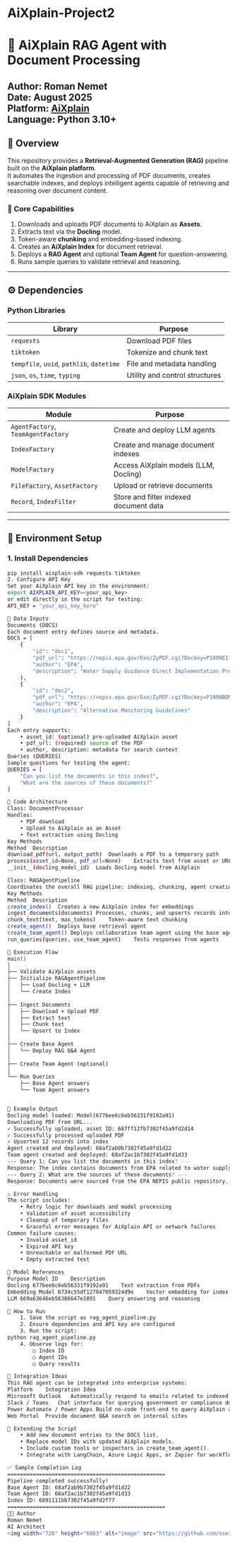 # AiXplain-Project2

# 🧠 AiXplain RAG Agent with Document Processing
**Author:** Roman Nemet  
**Date:** August 2025  
**Platform:** [AiXplain](https://www.aixplain.com)  
**Language:** Python 3.10+  
---
## 📘 Overview
This repository provides a **Retrieval-Augmented Generation (RAG)** pipeline built on the **AiXplain platform**.  
It automates the ingestion and processing of PDF documents, creates searchable indexes, and deploys intelligent agents capable of retrieving and reasoning over document content.
### 🧩 Core Capabilities
1. Downloads and uploads PDF documents to AiXplain as **Assets**.  
2. Extracts text via the **Docling** model.  
3. Token-aware **chunking** and embedding-based indexing.  
4. Creates an **AiXplain Index** for document retrieval.  
5. Deploys a **RAG Agent** and optional **Team Agent** for question-answering.  
6. Runs sample queries to validate retrieval and reasoning.  
---
## ⚙️ Dependencies
### **Python Libraries**
| Library | Purpose |
|----------|----------|
| `requests` | Download PDF files |
| `tiktoken` | Tokenize and chunk text |
| `tempfile`, `uuid`, `pathlib`, `datetime` | File and metadata handling |
| `json`, `os`, `time`, `typing` | Utility and control structures |
### **AiXplain SDK Modules**
| Module | Purpose |
|---------|----------|
| `AgentFactory`, `TeamAgentFactory` | Create and deploy LLM agents |
| `IndexFactory` | Create and manage document indexes |
| `ModelFactory` | Access AiXplain models (LLM, Docling) |
| `FileFactory`, `AssetFactory` | Upload or retrieve documents |
| `Record`, `IndexFilter` | Store and filter indexed document data |
---
## 🔐 Environment Setup
### 1. Install Dependencies
```bash
pip install aixplain-sdk requests tiktoken
2. Configure API Key
Set your AiXplain API key in the environment:
export AIXPLAIN_API_KEY=<your_api_key>
or edit directly in the script for testing:
API_KEY = "your_api_key_here"

📄 Data Inputs
Documents (DOCS)
Each document entry defines source and metadata.
DOCS = [
    {
        "id": "doc1",
        "pdf_url": "https://nepis.epa.gov/Exe/ZyPDF.cgi?Dockey=P100NEIJ.txt",
        "author": "EPA",
        "description": "Water Supply Guidance Direct Implementation Programs"
    },
    {
        "id": "doc2",
        "pdf_url": "https://nepis.epa.gov/Exe/ZyPDF.cgi?Dockey=P100NBDM.txt",
        "author": "EPA",
        "description": "Alternative Monitoring Guidelines"
    }
]
Each entry supports:
	• asset_id: (optional) pre-uploaded AiXplain asset
	• pdf_url: (required) source of the PDF
	• author, description: metadata for search context
Queries (QUERIES)
Sample questions for testing the agent:
QUERIES = [
    "Can you list the documents in this index?",
    "What are the sources of these documents?"
]

🧱 Code Architecture
Class: DocumentProcessor
Handles:
	• PDF download
	• Upload to AiXplain as an Asset
	• Text extraction using Docling
Key Methods
Method	Description
download_pdf(url, output_path)	Downloads a PDF to a temporary path
process(asset_id=None, pdf_url=None)	Extracts text from asset or URL
__init__(docling_model_id)	Loads Docling model from AiXplain

Class: RAGAgentPipeline
Coordinates the overall RAG pipeline: indexing, chunking, agent creation, and query testing.
Key Methods
Method	Description
create_index()	Creates a new AiXplain index for embeddings
ingest_documents(documents)	Processes, chunks, and upserts records into the index
chunk_text(text, max_tokens)	Token-aware text chunking
create_agent()	Deploys base retrieval agent
create_team_agent()	Deploys collaborative team agent using the base agent
run_queries(queries, use_team_agent)	Tests responses from agents

🧭 Execution Flow
main()
│
├── Validate AiXplain assets
├── Initialize RAGAgentPipeline
│   ├── Load Docling + LLM
│   └── Create Index
│
├── Ingest Documents
│   ├── Download + Upload PDF
│   ├── Extract text
│   ├── Chunk text
│   └── Upsert to Index
│
├── Create Base Agent
│   └── Deploy RAG Q&A Agent
│
├── Create Team Agent (optional)
│
└── Run Queries
    ├── Base Agent answers
    └── Team Agent answers


🧪 Example Output
Docling model loaded: Model(677bee6c6eb56331f9192a91)
Downloading PDF from URL...
✓ Successfully uploaded, asset ID: 687ff12fb7302f45a9fd2d14
✓ Successfully processed uploaded PDF
✓ Upserted 12 records into index
Agent created and deployed: 68af2ab9b7302f45a9fd1d22
Team agent created and deployed: 68af2ac1b7302f45a9fd1d33
--- Query 1: Can you list the documents in this index? ---
Response: The index contains documents from EPA related to water supply guidance.
--- Query 2: What are the sources of these documents? ---
Response: Documents were sourced from the EPA NEPIS public repository.

⚠️ Error Handling
The script includes:
	• Retry logic for downloads and model processing
	• Validation of asset accessibility
	• Cleanup of temporary files
	• Graceful error messages for AiXplain API or network failures
Common failure causes:
	• Invalid asset_id
	• Expired API key
	• Unreachable or malformed PDF URL
	• Empty extracted text

🧠 Model References
Purpose	Model ID	Description
Docling	677bee6c6eb56331f9192a91	Text extraction from PDFs
Embedding Model	6734c55df127847059324d9e	Vector embedding for index
LLM	669a63646eb56306647e1091	Query answering and reasoning

🚀 How to Run
	1. Save the script as rag_agent_pipeline.py
	2. Ensure dependencies and API key are configured
	3. Run the script:
python rag_agent_pipeline.py
	4. Observe logs for:
		○ Index ID
		○ Agent IDs
		○ Query results

🧩 Integration Ideas
This RAG agent can be integrated into enterprise systems:
Platform	Integration Idea
Microsoft Outlook	Automatically respond to emails related to indexed topics
Slack / Teams	Chat interface for querying government or compliance documents
Power Automate / Power Apps	Build no-code front-end to query AiXplain agents
Web Portal	Provide document Q&A search on internal sites

🧰 Extending the Script
	• Add new document entries to the DOCS list.
	• Replace model IDs with updated AiXplain models.
	• Include custom tools or inspectors in create_team_agent().
	• Integrate with LangChain, Azure Logic Apps, or Zapier for workflow automation.

✅ Sample Completion Log
==================================================
Pipeline completed successfully!
Base Agent ID: 68af2ab9b7302f45a9fd1d22
Team Agent ID: 68af2ac1b7302f45a9fd1d33
Index ID: 6891111bb7302f45a9fd2f77
==================================================
🧑‍💻 Author
Roman Nemet
AI Architect 
<img width="726" height="6063" alt="image" src="https://github.com/user-attachments/assets/35c9a8ec-0853-4370-89dc-5726d62da4f4" />
